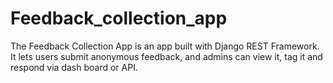 # Feedback_collection_app
The Feedback Collection App is an app built with Django REST Framework. It lets users submit anonymous feedback, and admins can view it, tag it and respond via dash board or API.
